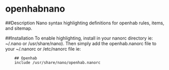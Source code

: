 # openhabnano

##Description
Nano syntax highlighting definitions for openhab rules, items, and sitemap.

##Installation
To enable highlighting, install in your nanorc directory ie: ~/.nano or /usr/share/nano).
Then simply add the openhab.nanorc file to your ~/.nanorc or /etc/nanorc file
ie: 
````
    ## Openhab
    include /usr/share/nano/openhab.nanorc
````
